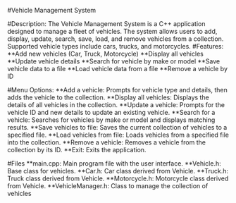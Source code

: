 #Vehicle Management System

#Description: The Vehicle Management System is a C++ application designed to manage a fleet of vehicles. The system allows users to add, display, update, search, save, load, and remove vehicles from a collection. Supported vehicle types include cars, trucks, and motorcycles.
#Features: **Add new vehicles (Car, Truck, Motorcycle) **Display all vehicles **Update vehicle details **Search for vehicle by make or model **Save vehicle data to a file **Load vehicle data from a file **Remove a vehicle by ID

#Menu Options: **Add a vehicle: Prompts for vehicle type and details, then adds the vehicle to the collection. **Display all vehicles: Displays the details of all vehicles in the collection. **Update a vehicle: Prompts for the vehicle ID and new details to update an existing vehicle. **Search for a vehicle: Searches for vehicles by make or model and displays matching results. **Save vehicles to file: Saves the current collection of vehicles to a specified file. **Load vehicles from file: Loads vehicles from a specified file into the collection. **Remove a vehicle: Removes a vehicle from the collection by its ID. **Exit: Exits the application.

#Files **main.cpp: Main program file with the user interface. **Vehicle.h: Base class for vehicles. **Car.h: Car class derived from Vehicle. **Truck.h: Truck class derived from Vehicle. **Motorcycle.h: Motorcycle class derived from Vehicle. **VehicleManager.h: Class to manage the collection of vehicles

